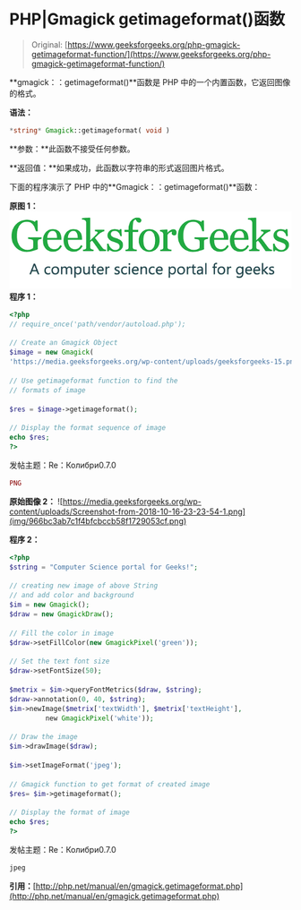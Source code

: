 # PHP|Gmagick getimageformat()函数

> Original: [https://www.geeksforgeeks.org/php-gmagick-getimageformat-function/](https://www.geeksforgeeks.org/php-gmagick-getimageformat-function/)

**gmagick：：getimageformat()**函数是 PHP 中的一个内置函数，它返回图像的格式。

**语法：**

```php
*string* Gmagick::getimageformat( void )
```

**参数：**此函数不接受任何参数。

**返回值：**如果成功，此函数以字符串的形式返回图片格式。

下面的程序演示了 PHP 中的**Gmagick：：getimageformat()**函数：

**原图 1：**
![](img/efa5ea8e0258291fa60ad9a32c288072.png)
**程序 1：**

```php
<?php 
// require_once('path/vendor/autoload.php');

// Create an Gmagick Object
$image = new Gmagick(
'https://media.geeksforgeeks.org/wp-content/uploads/geeksforgeeks-15.png');

// Use getimageformat function to find the 
// formats of image

$res = $image->getimageformat();

// Display the format sequence of image
echo $res; 
?>
```

发帖主题：Re：Колибри0.7.0

```php
PNG
```

**原始图像 2：**
![https://media.geeksforgeeks.org/wp-content/uploads/Screenshot-from-2018-10-16-23-23-54-1.png](img/966bc3ab7c1f4bfcbccb58f1729053cf.png)

**程序 2：**

```php
<?php
$string = "Computer Science portal for Geeks!";

// creating new image of above String 
// and add color and background 
$im = new Gmagick();
$draw = new GmagickDraw();

// Fill the color in image 
$draw->setFillColor(new GmagickPixel('green'));

// Set the text font size 
$draw->setFontSize(50);

$metrix = $im->queryFontMetrics($draw, $string);
$draw->annotation(0, 40, $string);
$im->newImage($metrix['textWidth'], $metrix['textHeight'],
         new GmagickPixel('white'));

// Draw the image          
$im->drawImage($draw);

$im->setImageFormat('jpeg');

// Gmagick function to get format of created image
$res= $im->getimageformat();

// Display the format of image
echo $res;
?>
```

发帖主题：Re：Колибри0.7.0

```php
jpeg
```

**引用：**[http://php.net/manual/en/gmagick.getimageformat.php](http://php.net/manual/en/gmagick.getimageformat.php)